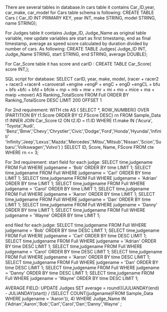 There are several tables in database.In cars table it contains Car_ID,year, car_make, car_model
for Cars table schema is following:
CREATE TABLE Cars (
Car_ID INT PRIMARY KEY,
year INT,
make STRING,
model STRING,
name STRING);

For Judges table it contains Judge_ID, Judge_Name as original table variable, new update variables are start as first timestamp,
end as final timestamp, average as speed score calculated by duration divided by number of cars. As following:
CREATE TABLE Judges(
Judge_ID INT,
Judge_Name STRING,
start STRING,
end STRING,
average DOUBLE);


For Car_Score table it has score and carID :
CREATE TABLE Car_Score(
score INT,);


SQL script for database:
SELECT carID, year, make, model, (racer + racer2 + racer3 +racer4 +caroverall +engine +engP + engC + engD +engCL + bfu + bfs +bfc + bfd + bfcle + mp + mb + mw + mr + mi + mo + mice + ma + mwip +mover) AS Ranking_TotalScore
FROM Full
ORDER BY Ranking_TotalScore DESC
LIMIT 200 OFFSET 1


For 2nd requirement:
WITH cte AS (
  SELECT *, ROW_NUMBER() OVER (PARTITION BY t1.Score ORDER BY t2.FScore DESC) rn
  FROM Sample_Data t1 INNER JOIN Car_Score t2
  ON t2.ID = t1.ID
  WHERE t1.make IN ('Acura', 'Toyota','Audi', 'Benz','Bmw','Chevy','Chrystler','Civic','Dodge','Ford','Honda','Hyundai','Infiniti'
                    'Infinity','Jeep','Lexus','Mazda','Mercedes','Mitsu','Mitsub','Nissan','Scion','Subaru','Volkswagen','Volvo')
)
SELECT ID, Score, Name, FScore
FROM cte
WHERE rn <= 3;

For 3rd requirement:
start field for each judge:
SELECT time,judgename FROM Full WHERE judgename = 'Bob' ORDER BY time LIMIT 1; 
SELECT time,judgename FROM Full WHERE judgename = 'Carl' ORDER BY time LIMIT 1; 
SELECT time,judgename FROM Full WHERE judgename = 'Adrian' ORDER BY time LIMIT 1; 
SELECT time,judgename FROM Full WHERE judgename = 'Carol' ORDER BY time LIMIT 1; 
SELECT time,judgename FROM Full WHERE judgename = 'Aaron' ORDER BY time LIMIT 1; 
SELECT time,judgename FROM Full WHERE judgename = 'Dan' ORDER BY time LIMIT 1;
SELECT time,judgename FROM Full WHERE judgename = 'Danny' ORDER BY time LIMIT 1; 
SELECT time,judgename FROM Full WHERE judgename = 'Wayne' ORDER BY time LIMIT 1; 

end filed for each judge:
SELECT time,judgename FROM Full WHERE judgename = 'Bob' ORDER BY time DESC LIMIT 1;
SELECT time,judgename FROM Full WHERE judgename = 'Carl' ORDER BY time DESC LIMIT 1;
SELECT time,judgename FROM Full WHERE judgename = 'Adrian' ORDER BY time DESC LIMIT 1;
SELECT time,judgename FROM Full WHERE judgename = 'Carol' ORDER BY time DESC LIMIT 1;
SELECT time,judgename FROM Full WHERE judgename = 'Aaron' ORDER BY time DESC LIMIT 1;
SELECT time,judgename FROM Full WHERE judgename = 'Dan' ORDER BY time DESC LIMIT 1;
SELECT time,judgename FROM Full WHERE judgename = 'Danny' ORDER BY time DESC LIMIT 1;
SELECT time,judgename FROM Full WHERE judgename = 'Wayne' ORDER BY time DESC LIMIT 1;

AVERAGE FIELD:
UPDATE Judges
   SET average = round(((JULIANDAY(end) - JULIANDAY(start)) /
   (SELECT COUNT(judgename)FROM Sample_Data WHERE judgename = 'Aaron')), 4)
    WHERE Judge_Name IN ('Adrian','Aaron','Bob','Carl','Carol','Dan','Danny','Wayne'  ;

